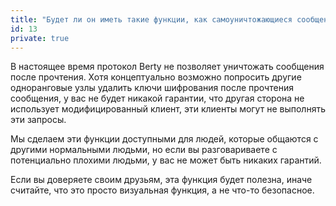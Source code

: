 ```yaml
---
title: "Будет ли он иметь такие функции, как самоуничтожающиеся сообщения и уничтожение после прочтения?"
id: 13
private: true
---
```


В настоящее время протокол Berty не позволяет уничтожать сообщения после прочтения. Хотя концептуально возможно попросить другие одноранговые узлы удалить ключи шифрования после прочтения сообщения, у вас не будет никакой гарантии, что другая сторона не использует модифицированный клиент, эти клиенты могут не выполнять эти запросы.

Мы сделаем эти функции доступными для людей, которые общаются с другими нормальными людьми, но если вы разговариваете с потенциально плохими людьми, у вас не может быть никаких гарантий.

Если вы доверяете своим друзьям, эта функция будет полезна, иначе считайте, что это просто визуальная функция, а не что-то безопасное.
